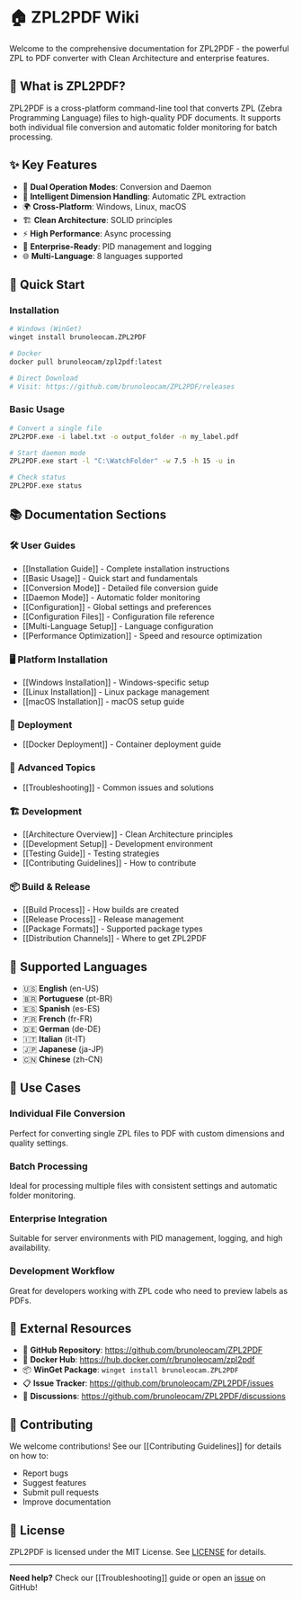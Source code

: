 # 🏠 ZPL2PDF Wiki

Welcome to the comprehensive documentation for ZPL2PDF - the powerful ZPL to PDF converter with Clean Architecture and enterprise features.

## 🎯 What is ZPL2PDF?

ZPL2PDF is a cross-platform command-line tool that converts ZPL (Zebra Programming Language) files to high-quality PDF documents. It supports both individual file conversion and automatic folder monitoring for batch processing.

## ✨ Key Features

- 🔄 **Dual Operation Modes**: Conversion and Daemon
- 📏 **Intelligent Dimension Handling**: Automatic ZPL extraction
- 🌍 **Cross-Platform**: Windows, Linux, macOS
- 🏗️ **Clean Architecture**: SOLID principles
- ⚡ **High Performance**: Async processing
- 🏢 **Enterprise-Ready**: PID management and logging
- 🌐 **Multi-Language**: 8 languages supported

## 🚀 Quick Start

### Installation
```bash
# Windows (WinGet)
winget install brunoleocam.ZPL2PDF

# Docker
docker pull brunoleocam/zpl2pdf:latest

# Direct Download
# Visit: https://github.com/brunoleocam/ZPL2PDF/releases
```

### Basic Usage
```bash
# Convert a single file
ZPL2PDF.exe -i label.txt -o output_folder -n my_label.pdf

# Start daemon mode
ZPL2PDF.exe start -l "C:\WatchFolder" -w 7.5 -h 15 -u in

# Check status
ZPL2PDF.exe status
```

## 📚 Documentation Sections

### 🛠️ **User Guides**
- [[Installation Guide]] - Complete installation instructions
- [[Basic Usage]] - Quick start and fundamentals
- [[Conversion Mode]] - Detailed file conversion guide
- [[Daemon Mode]] - Automatic folder monitoring
- [[Configuration]] - Global settings and preferences
- [[Configuration Files]] - Configuration file reference
- [[Multi-Language Setup]] - Language configuration
- [[Performance Optimization]] - Speed and resource optimization

### 🖥️ **Platform Installation**
- [[Windows Installation]] - Windows-specific setup
- [[Linux Installation]] - Linux package management
- [[macOS Installation]] - macOS setup guide

### 🐳 **Deployment**
- [[Docker Deployment]] - Container deployment guide

### 🔧 **Advanced Topics**
- [[Troubleshooting]] - Common issues and solutions

### 🏗️ **Development**
- [[Architecture Overview]] - Clean Architecture principles
- [[Development Setup]] - Development environment
- [[Testing Guide]] - Testing strategies
- [[Contributing Guidelines]] - How to contribute

### 📦 **Build & Release**
- [[Build Process]] - How builds are created
- [[Release Process]] - Release management
- [[Package Formats]] - Supported package types
- [[Distribution Channels]] - Where to get ZPL2PDF

## 🌟 Supported Languages

- 🇺🇸 **English** (en-US)
- 🇧🇷 **Portuguese** (pt-BR)
- 🇪🇸 **Spanish** (es-ES)
- 🇫🇷 **French** (fr-FR)
- 🇩🇪 **German** (de-DE)
- 🇮🇹 **Italian** (it-IT)
- 🇯🇵 **Japanese** (ja-JP)
- 🇨🇳 **Chinese** (zh-CN)

## 🎯 Use Cases

### Individual File Conversion
Perfect for converting single ZPL files to PDF with custom dimensions and quality settings.

### Batch Processing
Ideal for processing multiple files with consistent settings and automatic folder monitoring.

### Enterprise Integration
Suitable for server environments with PID management, logging, and high availability.

### Development Workflow
Great for developers working with ZPL code who need to preview labels as PDFs.

## 🔗 External Resources

- 📁 **GitHub Repository**: https://github.com/brunoleocam/ZPL2PDF
- 🐳 **Docker Hub**: https://hub.docker.com/r/brunoleocam/zpl2pdf
- 📦 **WinGet Package**: `winget install brunoleocam.ZPL2PDF`
- 📋 **Issue Tracker**: https://github.com/brunoleocam/ZPL2PDF/issues
- 💬 **Discussions**: https://github.com/brunoleocam/ZPL2PDF/discussions

## 🤝 Contributing

We welcome contributions! See our [[Contributing Guidelines]] for details on how to:
- Report bugs
- Suggest features
- Submit pull requests
- Improve documentation

## 📄 License

ZPL2PDF is licensed under the MIT License. See [LICENSE](https://github.com/brunoleocam/ZPL2PDF/blob/main/LICENSE) for details.

---

**Need help?** Check our [[Troubleshooting]] guide or open an [issue](https://github.com/brunoleocam/ZPL2PDF/issues) on GitHub!
